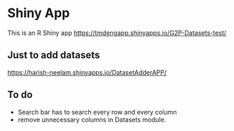 # Shiny App

This is an R Shiny app
https://tmdengapp.shinyapps.io/G2P-Datasets-test/

## Just to add datasets

https://harish-neelam.shinyapps.io/DatasetAdderAPP/

## To do
- Search bar has to search every row and every column
- remove unnecessary columns in Datasets module.
